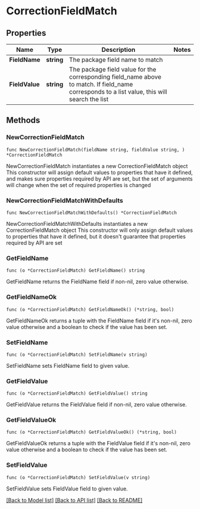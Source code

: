 # CorrectionFieldMatch

## Properties

Name | Type | Description | Notes
------------ | ------------- | ------------- | -------------
**FieldName** | **string** | The package field name to match | 
**FieldValue** | **string** | The package field value for the corresponding field_name above to match. If field_name corresponds to a list value, this will search the list | 

## Methods

### NewCorrectionFieldMatch

`func NewCorrectionFieldMatch(fieldName string, fieldValue string, ) *CorrectionFieldMatch`

NewCorrectionFieldMatch instantiates a new CorrectionFieldMatch object
This constructor will assign default values to properties that have it defined,
and makes sure properties required by API are set, but the set of arguments
will change when the set of required properties is changed

### NewCorrectionFieldMatchWithDefaults

`func NewCorrectionFieldMatchWithDefaults() *CorrectionFieldMatch`

NewCorrectionFieldMatchWithDefaults instantiates a new CorrectionFieldMatch object
This constructor will only assign default values to properties that have it defined,
but it doesn't guarantee that properties required by API are set

### GetFieldName

`func (o *CorrectionFieldMatch) GetFieldName() string`

GetFieldName returns the FieldName field if non-nil, zero value otherwise.

### GetFieldNameOk

`func (o *CorrectionFieldMatch) GetFieldNameOk() (*string, bool)`

GetFieldNameOk returns a tuple with the FieldName field if it's non-nil, zero value otherwise
and a boolean to check if the value has been set.

### SetFieldName

`func (o *CorrectionFieldMatch) SetFieldName(v string)`

SetFieldName sets FieldName field to given value.


### GetFieldValue

`func (o *CorrectionFieldMatch) GetFieldValue() string`

GetFieldValue returns the FieldValue field if non-nil, zero value otherwise.

### GetFieldValueOk

`func (o *CorrectionFieldMatch) GetFieldValueOk() (*string, bool)`

GetFieldValueOk returns a tuple with the FieldValue field if it's non-nil, zero value otherwise
and a boolean to check if the value has been set.

### SetFieldValue

`func (o *CorrectionFieldMatch) SetFieldValue(v string)`

SetFieldValue sets FieldValue field to given value.



[[Back to Model list]](../README.md#documentation-for-models) [[Back to API list]](../README.md#documentation-for-api-endpoints) [[Back to README]](../README.md)


